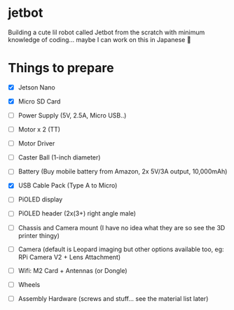 # jetbot
Building a cute lil robot called Jetbot from the scratch with minimum knowledge of coding... maybe I can work on this in Japanese 🤖

# Things to prepare
- [x] Jetson Nano
- [x] Micro SD Card
- [ ] Power Supply (5V, 2.5A, Micro USB..)
- [ ] Motor x 2 (TT)
- [ ] Motor Driver 
- [ ] Caster Ball (1-inch diameter) 
- [ ] Battery (Buy mobile battery from Amazon, 2x 5V/3A output, 10,000mAh)
- [x] USB Cable Pack (Type A to Micro)
- [ ] PiOLED display
- [ ] PiOLED header (2x(3+) right angle male)
- [ ] Chassis and Camera mount (I have no idea what they are so see the 3D printer thingy) 

- [ ] Camera (default is Leopard imaging but other options available too, eg: RPi Camera V2 + Lens Attachment)
- [ ] Wifi: M2 Card + Antennas (or Dongle) 

- [ ] Wheels
- [ ] Assembly Hardware (screws and stuff... see the material list later) 
